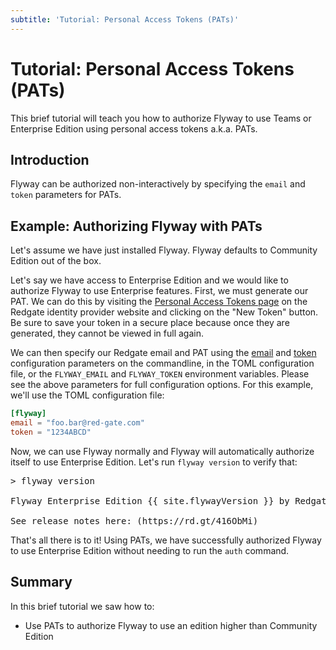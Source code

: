 ```yaml
---
subtitle: 'Tutorial: Personal Access Tokens (PATs)'
---
```

# Tutorial: Personal Access Tokens (PATs)

This brief tutorial will teach you how to authorize Flyway to use Teams or Enterprise Edition using personal access tokens a.k.a. PATs.

## Introduction

Flyway can be authorized non-interactively by specifying the `email` and `token` parameters for PATs.

## Example: Authorizing Flyway with PATs

Let's assume we have just installed Flyway. Flyway defaults to Community Edition out of the box.

Let's say we have access to Enterprise Edition and we would like to authorize Flyway to use Enterprise features.
First, we must generate our PAT. We can do this by visiting the [Personal Access Tokens page](https://identityprovider.red-gate.com/personaltokens)
on the Redgate identity provider website and clicking on the "New Token" button. Be sure to save your token in a secure
place because once they are generated, they cannot be viewed in full again.

We can then specify our Redgate email and PAT using the [email](configuration/parameters/flyway/email) and [token](configuration/parameters/flyway/token) configuration parameters on the commandline,
in the TOML configuration file, or the `FLYWAY_EMAIL` and `FLYWAY_TOKEN` environment variables. Please see the above parameters for full configuration options.
For this example, we'll use the TOML configuration file:

```toml
[flyway]
email = "foo.bar@red-gate.com"
token = "1234ABCD"
```

Now, we can use Flyway normally and Flyway will automatically authorize itself to use Enterprise Edition. 
Let's run `flyway version` to verify that:

<pre class="console">
> flyway version

Flyway Enterprise Edition {{ site.flywayVersion }} by Redgate

See release notes here: (https://rd.gt/416ObMi)
</pre>

That's all there is to it! Using PATs, we have successfully authorized Flyway to use Enterprise Edition without
needing to run the `auth` command.

## Summary

In this brief tutorial we saw how to:

- Use PATs to authorize Flyway to use an edition higher than Community Edition
